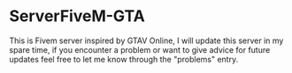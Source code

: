 # ServerFiveM-GTA
This is Fivem server inspired by GTAV Online, I will update this server in my spare time, if you encounter a problem or want to give advice for future updates feel free to let me know through the "problems" entry.
